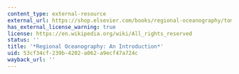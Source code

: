 ```yaml
---
content_type: external-resource
external_url: https://shop.elsevier.com/books/regional-oceanography/tomczak/978-0-08-041021-0
has_external_license_warning: true
license: https://en.wikipedia.org/wiki/All_rights_reserved
status: ''
title: '*Regional Oceanography: An Introduction*'
uid: 53cf34cf-239b-4202-a062-a9ecf47a724c
wayback_url: ''
---
```

